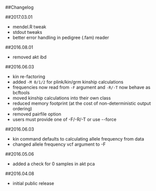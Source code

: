 ##Changelog

##2017.03.01
* mendel.R tweak
* stdout tweaks	
* better error handling in pedigree (.fam) reader

##2016.08.01
* removed akt ibd

##2016.06.03
* kin re-factoring
 * added `-M 0/1/2` for plink/kin/grm kinship calculations
 * frequencies now read from `-F` argument and `-R/-T` now behave as bcftools
 * moved kinship calculations into their own class
 * reduced memory footprint (at the cost of non-deterministic output ordering)
 * removed pairfile option
 * users must provide one of -F/-R/-T or use --force

##2016.06.03
* kin command defaults to calculating allele frequency from data
* changed allele frequency vcf argument to -F

##2016.05.06
* added a check for 0 samples in akt pca

##2016.04.08
* initial public release

